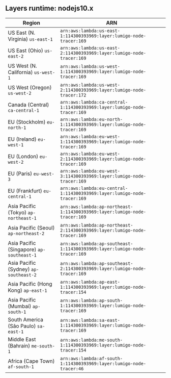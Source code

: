 Layers runtime: nodejs10.x
----
| Region | ARN |
| --- | --- |
|US East (N. Virginia)  `us-east-1`|`arn:aws:lambda:us-east-1:114300393969:layer:lumigo-node-tracer:169`|
|US East (Ohio)  `us-east-2`|`arn:aws:lambda:us-east-2:114300393969:layer:lumigo-node-tracer:169`|
|US West (N. California)  `us-west-1`|`arn:aws:lambda:us-west-1:114300393969:layer:lumigo-node-tracer:169`|
|US West (Oregon)  `us-west-2`|`arn:aws:lambda:us-west-2:114300393969:layer:lumigo-node-tracer:172`|
|Canada (Central)  `ca-central-1`|`arn:aws:lambda:ca-central-1:114300393969:layer:lumigo-node-tracer:169`|
|EU (Stockholm)  `eu-north-1`|`arn:aws:lambda:eu-north-1:114300393969:layer:lumigo-node-tracer:169`|
|EU (Ireland)  `eu-west-1`|`arn:aws:lambda:eu-west-1:114300393969:layer:lumigo-node-tracer:169`|
|EU (London)  `eu-west-2`|`arn:aws:lambda:eu-west-2:114300393969:layer:lumigo-node-tracer:169`|
|EU (Paris)  `eu-west-3`|`arn:aws:lambda:eu-west-3:114300393969:layer:lumigo-node-tracer:169`|
|EU (Frankfurt)  `eu-central-1`|`arn:aws:lambda:eu-central-1:114300393969:layer:lumigo-node-tracer:169`|
|Asia Pacific (Tokyo)  `ap-northeast-1`|`arn:aws:lambda:ap-northeast-1:114300393969:layer:lumigo-node-tracer:169`|
|Asia Pacific (Seoul)  `ap-northeast-2`|`arn:aws:lambda:ap-northeast-2:114300393969:layer:lumigo-node-tracer:169`|
|Asia Pacific (Singapore)  `ap-southeast-1`|`arn:aws:lambda:ap-southeast-1:114300393969:layer:lumigo-node-tracer:169`|
|Asia Pacific (Sydney)  `ap-southeast-2`|`arn:aws:lambda:ap-southeast-2:114300393969:layer:lumigo-node-tracer:169`|
|Asia Pacific (Hong Kong)  `ap-east-1`|`arn:aws:lambda:ap-east-1:114300393969:layer:lumigo-node-tracer:154`|
|Asia Pacific (Mumbai)  `ap-south-1`|`arn:aws:lambda:ap-south-1:114300393969:layer:lumigo-node-tracer:169`|
|South America (São Paulo)  `sa-east-1`|`arn:aws:lambda:sa-east-1:114300393969:layer:lumigo-node-tracer:169`|
|Middle East (Bahrain)  `me-south-1`|`arn:aws:lambda:me-south-1:114300393969:layer:lumigo-node-tracer:154`|
|Africa (Cape Town)  `af-south-1`|`arn:aws:lambda:af-south-1:114300393969:layer:lumigo-node-tracer:46`|
